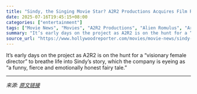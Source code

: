 ```yaml
---
title: "Sindy, the Singing Movie Star? A2R2 Productions Acquires Film Rights to Beloved British Doll"
date: 2025-07-16T19:45:15+08:00
categories: ["entertainment"]
tags: ["Movie News", "Movies", "A2R2 Productions", "Alien Romulus", "Archie Renaux"]
summary: "It’s early days on the project as A2R2 is on the hunt for a “visionary female director” to breathe life into Sindy’s story, which the company is eyeing as “a funny, fierce and emotionally honest fairy"
source_url: "https://www.hollywoodreporter.com/movies/movie-news/sindy-doll-british-toy-musical-movie-archie-renaux-a2r2-1236316189/"
---
```


It’s early days on the project as A2R2 is on the hunt for a “visionary female director” to breathe life into Sindy’s story, which the company is eyeing as “a funny, fierce and emotionally honest fairy tale.”

---

*来源: [原文链接](https://www.hollywoodreporter.com/movies/movie-news/sindy-doll-british-toy-musical-movie-archie-renaux-a2r2-1236316189/)*
